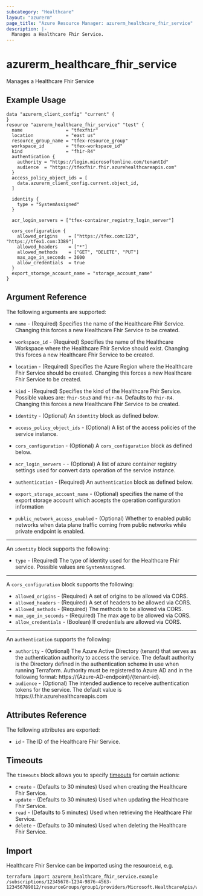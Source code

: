 ```yaml
---
subcategory: "Healthcare"
layout: "azurerm"
page_title: "Azure Resource Manager: azurerm_healthcare_fhir_service"
description: |-
  Manages a Healthcare Fhir Service.
---
```


# azurerm_healthcare_fhir_service

Manages a Healthcare Fhir Service

## Example Usage

```hcl
data "azurerm_client_config" "current" {
}
resource "azurerm_healthcare_fhir_service" "test" {
  name                = "tfexfhir"
  location            = "east us"
  resource_group_name = "tfex-resource_group"
  workspace_id        = "tfex-workspace_id"
  kind                = "fhir-R4"
  authentication {
    authority = "https://login.microsoftonline.com/tenantId"
    audience  = "https://tfexfhir.fhir.azurehealthcareapis.com"
  }
  access_policy_object_ids = [
    data.azurerm_client_config.current.object_id,
  ]

  identity {
    type = "SystemAssigned"
  }

  acr_login_servers = ["tfex-container_registry_login_server"]

  cors_configuration {
    allowed_origins    = ["https://tfex.com:123", "https://tfex1.com:3389"]
    allowed_headers    = ["*"]
    allowed_methods    = ["GET", "DELETE", "PUT"]
    max_age_in_seconds = 3600
    allow_credentials  = true
  }
  export_storage_account_name = "storage_account_name"
}
```

## Argument Reference

The following arguments are supported:

* `name` - (Required) Specifies the name of the Healthcare Fhir Service. Changing this forces a new Healthcare Fhir Service to be created.

* `workspace_id`  - (Required) Specifies the name of the Healthcare Workspace where the Healthcare Fhir Service should exist. Changing this forces a new Healthcare Fhir Service to be created.

* `location` - (Required) Specifies the Azure Region where the Healthcare Fhir Service should be created. Changing this forces a new Healthcare Fhir Service to be created.

* `kind` - (Required) Specifies the kind of the Healthcare Fhir Service. Possible values are: `fhir-Stu3` and `fhir-R4`. Defaults to `fhir-R4`. Changing this forces a new Healthcare Fhir Service to be created.

* `identity` - (Optional) An `identity` block as defined below.

* `access_policy_object_ids` - (Optional) A list of the access policies of the service instance.

* `cors_configuration` - (Optional) A `cors_configuration` block as defined below.

* `acr_login_servers` - - (Optional) A list of azure container registry settings used for convert data operation of the service instance.

* `authentication` - (Required) An `authentication` block as defined below.

* `export_storage_account_name` - (Optional) specifies the name of the export storage account which accepts the operation configuration information

* `public_network_access_enabled` - (Optional) Whether to enabled public networks when data plane traffic coming from public networks while private endpoint is enabled.

---
An `identity` block supports the following:

* `type` - (Required) The type of identity used for the Healthcare Fhir service. Possible values are `SystemAssigned`.

---
A `cors_configuration` block supports the following:  

* `allowed_origins` - (Required) A set of origins to be allowed via CORS.
* `allowed_headers` - (Required) A set of headers to be allowed via CORS.
* `allowed_methods` - (Required) The methods to be allowed via CORS.
* `max_age_in_seconds` - (Required) The max age to be allowed via CORS.
* `allow_credentials` - (Boolean) If credentials are allowed via CORS.

---
An `authentication` supports the following:

* `authority` - (Optional) The Azure Active Directory (tenant) that serves as the authentication authority to access the service. The default authority is the Directory defined in the authentication scheme in use when running Terraform.
  Authority must be registered to Azure AD and in the following format: https://{Azure-AD-endpoint}/{tenant-id}.
* `audience` - (Optional) The intended audience to receive authentication tokens for the service. The default value is https://<name>.fhir.azurehealthcareapis.com

## Attributes Reference

The following attributes are exported:

* `id` - The ID of the Healthcare Fhir Service.

## Timeouts
The `timeouts` block allows you to specify [timeouts](https://www.terraform.io/docs/configuration/resources.html#timeouts) for certain actions:

* `create` - (Defaults to 30 minutes) Used when creating the Healthcare Fhir Service.
* `update` - (Defaults to 30 minutes) Used when updating the Healthcare Fhir Service.
* `read` - (Defaults to 5 minutes) Used when retrieving the Healthcare Fhir Service.
* `delete` - (Defaults to 30 minutes) Used when deleting the Healthcare Fhir Service.

## Import

Healthcare Fhir Service can be imported using the resource`id`, e.g.

```shell
terraform import azurerm_healthcare_fhir_service.example /subscriptions/12345678-1234-9876-4563-123456789012/resourceGroups/group1/providers/Microsoft.HealthcareApis/workspaces/workspace1/fhirservices/service1
```
